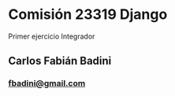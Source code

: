 # Comisión 23319 Django

Primer ejercicio Integrador

## Carlos Fabián Badini 

### fbadini@gmail.com
